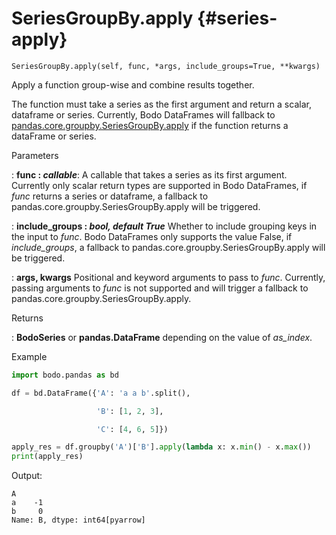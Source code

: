 # SeriesGroupBy.apply {#series-apply}
```
SeriesGroupBy.apply(self, func, *args, include_groups=True, **kwargs)
```

Apply a function group-wise and combine results together.

The function must take a series as the first argument and return a scalar, dataframe or series.
Currently, Bodo DataFrames will fallback to [pandas.core.groupby.SeriesGroupBy.apply](https://pandas.pydata.org/docs/reference/api/pandas.core.groupby.DataFrameGroupBy.apply.html) if the function returns a dataFrame or series.

<p class="api-header">Parameters</p>

: __func : *callable*__: A callable that takes a series as its first argument.
Currently only scalar return types are supported in Bodo DataFrames,
if *func* returns a series or dataframe, a fallback to pandas.core.groupby.SeriesGroupBy.apply will be triggered.

: __include_groups : *bool, default True*__ Whether to include grouping keys in the input to *func*.
Bodo DataFrames only supports the value False, if *include_groups*, a fallback to pandas.core.groupby.SeriesGroupBy.apply will be triggered.

: __args, kwargs__ Positional and keyword arguments to pass to *func*.
Currently, passing arguments to *func* is not supported and will trigger a fallback to pandas.core.groupby.SeriesGroupBy.apply.

<p class="api-header">Returns</p>

: __BodoSeries__ or __pandas.DataFrame__ depending on the value of *as_index*.

<p class="api-header">Example</p>

``` py
import bodo.pandas as bd

df = bd.DataFrame({'A': 'a a b'.split(),

                   'B': [1, 2, 3],

                   'C': [4, 6, 5]})

apply_res = df.groupby('A')['B'].apply(lambda x: x.min() - x.max())
print(apply_res)
```

Output:
```
A
a    -1
b     0
Name: B, dtype: int64[pyarrow]
```